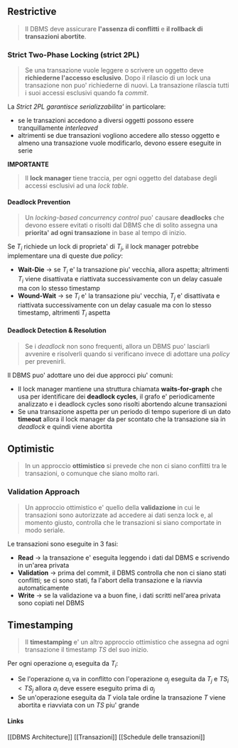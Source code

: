 ## Restrictive
>Il DBMS deve assicurare **l'assenza di conflitti** e **il rollback di transazioni abortite**.

### Strict Two-Phase Locking (strict 2PL)
>Se una transazione vuole leggere o scrivere un oggetto deve  **richiederne l'accesso esclusivo**. Dopo il rilascio di un lock una transazione non puo' richiederne di nuovi. La transazione rilascia tutti i suoi accessi esclusivi quando fa *commit*.

La *Strict 2PL garantisce serializzabilita'* in particolare:
- se le transazioni accedono a diversi oggetti possono essere tranquillamente *interleaved*
- altrimenti se due transazioni vogliono accedere allo stesso oggetto e almeno una transazione vuole modificarlo, devono essere eseguite in serie

**IMPORTANTE**
>Il **lock manager** tiene traccia, per ogni oggetto del database degli accessi esclusivi ad una *lock table*.

#### Deadlock Prevention
>Un *locking-based concurrency control* puo' causare **deadlocks** che devono essere evitati o risolti dal DBMS che di solito assegna una **priorita' ad ogni transazione** in base al tempo di inizio.

Se $T_i$ richiede un lock di proprieta' di $T_j$, il lock manager potrebbe implementare una di queste due *policy*:
- **Wait-Die** -> se $T_i$ e' la transazione piu' vecchia, allora aspetta; altrimenti $T_i$ viene disattivata e riattivata successivamente con un delay casuale ma con lo stesso timestamp
- **Wound-Wait** -> se $T_i$ e' la transazione piu' vecchia, $T_j$ e' disattivata e riattivata successivamente con un delay casuale ma con lo stesso timestamp, altrimenti $T_i$ aspetta

#### Deadlock Detection & Resolution
>Se i *deadlock* non sono frequenti, allora un DBMS puo' lasciarli avvenire e risolverli quando si verificano invece di adottare una *policy* per prevenirli.

Il DBMS puo' adottare uno dei due approcci piu' comuni:
- Il lock manager mantiene una struttura chiamata **waits-for-graph** che usa per identificare dei **deadlock cycles**, il grafo e' periodicamente analizzato e i deadlock cycles sono risolti abortendo alcune transazioni
- Se una transazione aspetta per un periodo di tempo superiore di un dato **timeout** allora il lock manager da per scontato che la transazione sia in *deadlock* e quindi viene abortita

## Optimistic
>In un approccio **ottimistico** si prevede che non ci siano conflitti tra le transazioni, o comunque che siano molto rari.

### Validation Approach
>Un approccio ottimistico e' quello della **validazione** in cui le transazioni sono autorizzate ad accedere ai dati senza lock e, al momento giusto, controlla che le transazioni si siano comportate in modo seriale.

Le transazioni sono eseguite in 3 fasi:
- **Read** -> la transazione e' eseguita leggendo i dati dal DBMS e scrivendo in un'area privata
- **Validation** -> prima del commit, il DBMS controlla che non ci siano stati conflitti; se ci sono stati, fa l'abort della transazione e la riavvia automaticamente
- **Write** -> se la validazione va a buon fine, i dati scritti nell'area privata sono copiati nel DBMS

## Timestamping
>Il **timestamping** e' un altro approccio ottimistico che assegna ad ogni transazione il timestamp $TS$ del suo inizio.

Per ogni operazione $a_i$ eseguita da $T_i$:
- Se l'operazione $a_i$ va in conflitto con l'operazione $a_j$ eseguita da $T_j$ e $TS_i \lt TS_j$ allora $a_i$ deve essere eseguito prima di $a_j$
- Se un'operazione eseguita da $T$ viola tale ordine la transazione $T$ viene abortita e riavviata con un $TS$ piu' grande

#### Links
[[DBMS Architecture]]
[[Transazioni]]
[[Schedule delle transazioni]]